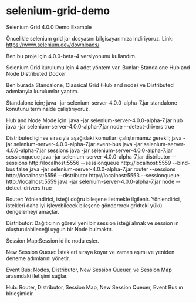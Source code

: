 # selenium-grid-demo
Selenium Grid 4.0.0 Demo Example 


Öncelikle selenium grid jar dosyasını bilgisayarımıza indiriyoruz. 
Link: https://www.selenium.dev/downloads/

Ben bu proje için 4.0.0-beta-4 versiyonunu kullandım.

Selenium Grid kurulumu için 4 adet yöntem var. Bunlar:
Standalone
Hub and Node
Distributed
Docker

Ben burada Standalone, Classical Grid (Hub and node) ve Distributed adımlarıyla kurulumlar yaptım.

Standalone için;
java -jar selenium-server-4.0.0-alpha-7.jar standalone
konutunu terminalde çalıştırıyoruz.

Hub and Node Mode için:
java -jar selenium-server-4.0.0-alpha-7.jar hub
java -jar selenium-server-4.0.0-alpha-7.jar node --detect-drivers true

Distributed içinse sırasıyla aşağıdaki komutları çalıştırmamız gerekli;
java -jar selenium-server-4.0.0-alpha-7.jar  event-bus
java -jar selenium-server-4.0.0-alpha-7.jar sessions
java -jar selenium-server-4.0.0-alpha-7.jar sessionqueue
java -jar selenium-server-4.0.0-alpha-7.jar distributor --sessions http://localhost:5556 --sessionqueue http://localhost:5559 --bind-bus false
java -jar selenium-server-4.0.0-alpha-7.jar router --sessions http://localhost:5556 --distributor http://localhost:5553 --sessionqueue http://localhost:5559
java -jar selenium-server-4.0.0-alpha-7.jar node --detect-drivers true

Router: Yönlendirici, isteği doğru bileşene iletmekle ilgilenir.
Yönlendirici, istekleri daha iyi işleyebilecek bileşene göndererek gridteki yükü dengelemeyi amaçlar.

Distributor: Dağıtıcının görevi yeni bir session isteği almak ve session ın oluşturulabileceği uygun bir Node bulmaktır.

Session Map:Session id ile nodu eşler.

New Session Queue: İstekleri sıraya koyar ve zaman aşımı ve yeniden deneme adımlarını yönetir.

Event Bus: Nodes, Distributor, New Session Queuer, ve Session Map  arasındaki iletişimi sağlar.

Hub: Router, Distributor, Session Map, New Session Queuer, Event Bus ın birleşimidir.


